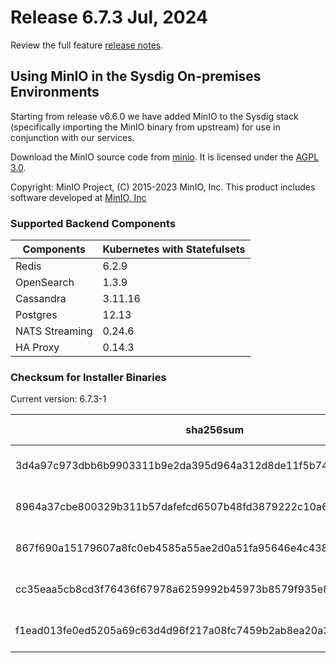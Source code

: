 Release 6.7.3 Jul, 2024
===

Review the full feature [release notes](https://docs.sysdig.com/en/sysdig-on-premises-release-notes.html).

## Using MinIO in the Sysdig On-premises Environments

Starting from release v6.6.0 we have added MinIO to the Sysdig stack (specifically importing the MinIO binary from upstream) for use in conjunction with our services.

Download the MinIO source code from [minio](https://github.com/minio/minio). It is licensed under the [AGPL 3.0](https://github.com/minio/minio/blob/master/LICENSE).

Copyright: MinIO Project, (C) 2015-2023 MinIO, Inc. This product includes software developed at [MinIO, Inc](https://min.io/)

### Supported Backend Components

| **Components** | **Kubernetes with Statefulsets** |
|---|---|
| Redis                      | 6.2.9 |
| OpenSearch                 | 1.3.9 |
| Cassandra                  | 3.11.16 |
| Postgres                   | 12.13 |
| NATS Streaming             | 0.24.6 |
| HA Proxy                   | 0.14.3 |


### Checksum for Installer Binaries

Current version: 6.7.3-1

| **sha256sum** | **Installer binary** |
|---|---|
| 3d4a97c973dbb6b9903311b9e2da395d964a312d8de11f5b7446a4183a46cf23 | installer-darwin-amd64 |
| 8964a37cbe800329b311b57dafefcd6507b48fd3879222c10a664c835b2132d1 | installer-darwin-arm64 |
| 867f690a15179607a8fc0eb4585a55ae2d0a51fa95646e4c438ddd01c5c3a6a8 | installer-linux-amd64 |
| cc35eaa5cb8cd3f76436f67978a6259992b45973b8579f935e85c9c1ea6c0f3d | installer-linux-arm |
| f1ead013fe0ed5205a69c63d4d96f217a08fc7459b2ab8ea20a3114261ed65da | installer-linux-arm64 |